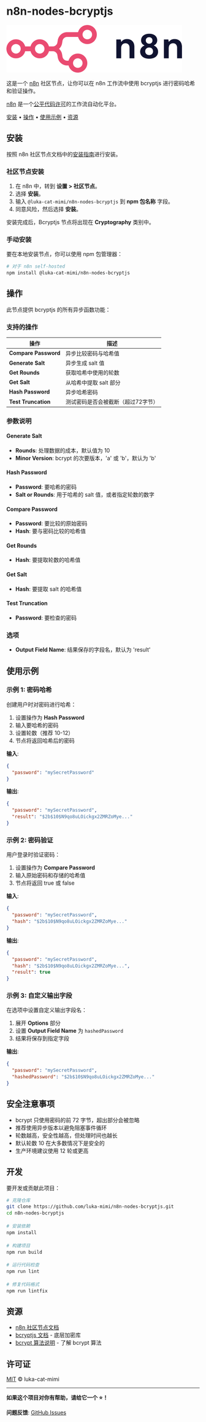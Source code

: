 # n8n-nodes-bcryptjs

![n8n.io - Workflow Automation](https://raw.githubusercontent.com/n8n-io/n8n/master/assets/n8n-logo.png)

这是一个 [n8n](https://n8n.io/) 社区节点，让你可以在 n8n 工作流中使用 bcryptjs 进行密码哈希和验证操作。

[n8n](https://n8n.io/) 是一个[公平代码许可](https://docs.n8n.io/reference/license/)的工作流自动化平台。

[安装](#安装) • [操作](#操作) • [使用示例](#使用示例) • [资源](#资源)

## 安装

按照 n8n 社区节点文档中的[安装指南](https://docs.n8n.io/integrations/community-nodes/installation/)进行安装。

### 社区节点安装

1. 在 n8n 中，转到 **设置 > 社区节点**。
2. 选择 **安装**。
3. 输入 `@luka-cat-mimi/n8n-nodes-bcryptjs` 到 **npm 包名称** 字段。
4. 同意风险，然后选择 **安装**。

安装完成后，Bcryptjs 节点将出现在 **Cryptography** 类别中。

### 手动安装

要在本地安装节点，你可以使用 npm 包管理器：

```bash
# 对于 n8n self-hosted
npm install @luka-cat-mimi/n8n-nodes-bcryptjs

```

## 操作

此节点提供 bcryptjs 的所有异步函数功能：

### 支持的操作

| 操作 | 描述 |
|------|------|
| **Compare Password** | 异步比较密码与哈希值 |
| **Generate Salt** | 异步生成 salt 值 |
| **Get Rounds** | 获取哈希中使用的轮数 |
| **Get Salt** | 从哈希中提取 salt 部分 |
| **Hash Password** | 异步哈希密码 |
| **Test Truncation** | 测试密码是否会被截断（超过72字节） |

### 参数说明

#### Generate Salt
- **Rounds**: 处理数据的成本，默认值为 10
- **Minor Version**: bcrypt 的次要版本，'a' 或 'b'，默认为 'b'

#### Hash Password
- **Password**: 要哈希的密码
- **Salt or Rounds**: 用于哈希的 salt 值，或者指定轮数的数字

#### Compare Password
- **Password**: 要比较的原始密码
- **Hash**: 要与密码比较的哈希值

#### Get Rounds
- **Hash**: 要提取轮数的哈希值

#### Get Salt
- **Hash**: 要提取 salt 的哈希值

#### Test Truncation
- **Password**: 要检查的密码

### 选项

- **Output Field Name**: 结果保存的字段名，默认为 'result'

## 使用示例

### 示例 1: 密码哈希

创建用户时对密码进行哈希：

1. 设置操作为 **Hash Password**
2. 输入要哈希的密码
3. 设置轮数（推荐 10-12）
4. 节点将返回哈希后的密码

**输入**:
```json
{
  "password": "mySecretPassword"
}
```

**输出**:
```json
{
  "password": "mySecretPassword",
  "result": "$2b$10$N9qo8uLOickgx2ZMRZoMye..."
}
```

### 示例 2: 密码验证

用户登录时验证密码：

1. 设置操作为 **Compare Password**
2. 输入原始密码和存储的哈希值
3. 节点将返回 true 或 false

**输入**:
```json
{
  "password": "mySecretPassword",
  "hash": "$2b$10$N9qo8uLOickgx2ZMRZoMye..."
}
```

**输出**:
```json
{
  "password": "mySecretPassword",
  "hash": "$2b$10$N9qo8uLOickgx2ZMRZoMye...",
  "result": true
}
```

### 示例 3: 自定义输出字段

在选项中设置自定义输出字段名：

1. 展开 **Options** 部分
2. 设置 **Output Field Name** 为 `hashedPassword`
3. 结果将保存到指定字段

**输出**:
```json
{
  "password": "mySecretPassword",
  "hashedPassword": "$2b$10$N9qo8uLOickgx2ZMRZoMye..."
}
```

## 安全注意事项

- bcrypt 只使用密码的前 72 字节，超出部分会被忽略
- 推荐使用异步版本以避免阻塞事件循环
- 轮数越高，安全性越高，但处理时间也越长
- 默认轮数 10 在大多数情况下是安全的
- 生产环境建议使用 12 轮或更高

## 开发

要开发或贡献此项目：

```bash
# 克隆仓库
git clone https://github.com/luka-mimi/n8n-nodes-bcryptjs.git
cd n8n-nodes-bcryptjs

# 安装依赖
npm install

# 构建项目
npm run build

# 运行代码检查
npm run lint

# 修复代码格式
npm run lintfix
```

## 资源

- [n8n 社区节点文档](https://docs.n8n.io/integrations/#community-nodes)
- [bcryptjs 文档](https://github.com/dcodeIO/bcrypt.js) - 底层加密库
- [bcrypt 算法说明](https://en.wikipedia.org/wiki/Bcrypt) - 了解 bcrypt 算法

## 许可证

[MIT](LICENSE.md) © luka-cat-mimi

---

**如果这个项目对你有帮助，请给它一个 ⭐️！**

**问题反馈**: [GitHub Issues](https://github.com/luka-mimi/n8n-nodes-bcryptjs/issues)
